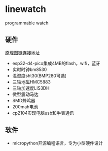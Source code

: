 # linewatch
programmable watch



## 硬件

[原理图链连接地址](https://iotbbs.vip)

- esp32-d4-pico集成4MB的flash，wifi，蓝牙
- 实时时钟bm8530
- 温湿度sht30(BMP280可选)
- 三轴地磁HMC5883
- 三轴加速度LIS3DH
- 微型震动马达
- SMD蜂鸣器
- 200mah电池
- cp2104实现电脑usb和手表通讯

## 软件

- micropython开源编程语言，专为小型硬件设计

